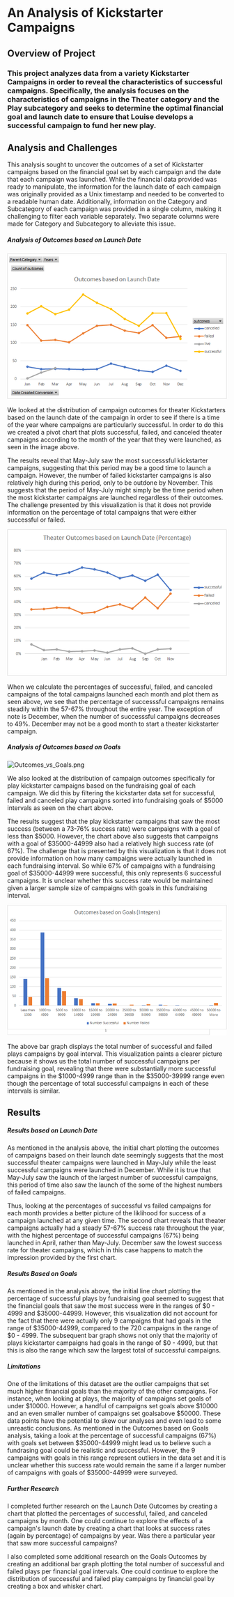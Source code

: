 # An Analysis of Kickstarter Campaigns

## Overview of Project
### This project analyzes data from a variety Kickstarter Campaigns in order to reveal the characteristics of successful campaigns. Specifically, the analysis focuses on the characteristics of campaigns in the Theater category and the Play subcategory and seeks to determine the optimal financial goal and launch date to ensure that Louise develops a successful campaign to fund her new play.

## Analysis and Challenges

This analysis sought to uncover the outcomes of a set of Kickstarter campaigns based on the financial goal set by each campaign and the date that each campaign was launched. While the financial data provided was ready to manipulate, the information for the launch date of each campaign was originally provided as a Unix timestamp and needed to be converted to a readable human date. Additionally, information on the Category and Subcategory of each campaign was provided in a single column, making it challenging to filter each variable separately. Two separate columns were made for Category and Subcategory to alleviate this issue.

##### Analysis of Outcomes based on Launch Date

![Outcomes_Based_on_Launch_Date.png](Outcomes_Based_on_Launch_Date.png)

We looked at the distribution of campaign outcomes for theater Kickstarters based on the launch date of the campaign in order to see if there is a time of the year where campaigns are particularly successful. In order to do this we created a pivot chart that plots successful, failed, and canceled theater campaigns according to the month of the year that they were launched, as seen in the image above.

The results reveal that May-July saw the most successsful kickstarter campaigns, suggesting that this period may be a good time to launch a campaign. However, the number of failed kickstarter campaigns is also relatively high during this period, only to be outdone by November. This suggests that the period of May-July might simply be the time period when the most kickstarter campaigns are launched regardless of their outcomes. The challenge presented by this visualization is that it does not provide information on the percentage of total campaigns that were either successful or failed.

![Outcomes_vs_Launch_Date_Percentage.png](Outcomes_vs_Launch_Date_Percentage.png)

When we calculate the percentages of successful, failed, and canceled campaigns of the total campaigns launched each month and plot them as seen above, we see that the percentage of successsful campaigns remains steadily within the 57-67% throughout the entire year. The exception of note is December, when the number of successsful campaigns decreases to 49%. December may not be a good month to start a theater kickstarter campaign. 

##### Analysis of Outcomes based on Goals

![Outcomes_vs_Goals.png](Outcomes_vs_Goals.png)

We also looked at the distribution of campaign outcomes specifically for play kickstarter campaigns based on the fundraising goal of each campaign. We did this by filtering the kickstarter data set for successful, failed and canceled play campaigns sorted into fundraising goals of $5000 intervals as seen on the chart above.

The results suggest that the play kickstarter campaigns that saw the most success (between a 73-76% success rate) were campaigns with a goal of less than $5000. However, the chart above also suggests that campaigns with a goal of $35000-44999 also had a relatively high success rate (of 67%). The challenge that is presented by this visualization is that it does not provide information on how many campaigns were actually launched in each fundraising interval. So while 67% of campaigns with a fundraising goal of $35000-44999 were successful, this only represents 6 successful campaigns. It is unclear whether this success rate would be maintained given a larger sample size of campaigns with goals in this fundraising interval. 

![Outcomes_vs_Goals_Integers.png](Outcomes_vs_Goals_Integers.png)

The above bar graph displays the total number of successful and failed plays campaigns by goal interval. This visualization paints a clearer picture because it shows us the total number of successful campaigns per fundraising goal, revealing that there were substantially more successful campaigns in the $1000-4999 range than in the $35000-39999 range even though the percentage of total successful campaigns in each of these intervals is similar.

## Results

##### Results based on Launch Date

As mentioned in the analysis above, the initial chart plotting the outcomes of campaigns based on their launch date seemingly suggests that the most successful theater campaigns were launched in May-July while the least successful campaigns were launched in December. While it is true that May-July saw the launch of the largest number of successful campaigns, this period of time also saw the launch of the some of the highest numbers of failed campaigns. 

Thus, looking at the percentages of successful vs failed campaigns for each month provides a better picture of the liklihood for success of a campaign launched at any given time. The second chart reveals that theater campaigns actually had a steady 57-67% success rate throughout the year, with the highest percentage of successful campaigns (67%) being launched in April, rather than May-July. December saw the lowest success rate for theater campaigns, which in this case happens to match the impression provided by the first chart. 

##### Results Based on Goals

As mentioned in the analysis above, the initial line chart plotting the percentage of successful plays by fundraising goal seemed to suggest that the financial goals that saw the most success were in the ranges of $0 - 4999 and $35000-44999. However, this visualization did not account for the fact that there were actually only 9 campaigns that had goals in the range of $35000-44999, compared to the 720 campaigns in the range of $0 - 4999. The subsequent bar graph shows not only that the majority of plays kickstarter campaigns had goals in the range of $0 - 4999, but that this is also the range which saw the largest total of successful campaigns.

##### Limitations

One of the limitations of this dataset are the outlier campaigns that set much higher financial goals than the majority of the other campaigns. For instance, when looking at plays, the majority of campaigns set goals of under $10000. However, a handful of campaigns set goals above $10000 and an even smaller number of campaigns set goalsabove $50000. These data points have the potential to skew our analyses and even lead to some unreastic conclusions. As mentioned in the Outcomes based on Goals analysis, taking a look at the percentage of successful campaigns (67%) with goals set between $35000-44999 might lead us to believe such a fundrasing goal could be realistic and successful. However, the 9 campaigns with goals in this range represent outliers in the data set and it is unclear whether this success rate would remain the same if a larger number of campaigns with goals of $35000-44999 were surveyed.

##### Further Research 

I completed further research on the Launch Date Outcomes by creating a chart that plotted the percentages of successful, failed, and canceled campaigns by month. One could continue to explore the effects of a campaign's launch date by creating a chart that looks at success rates (again by percentage) of campaigns by year. Was there a particular year that saw more successful campaigns? 

I also completed some additional research on the Goals Outcomes by creating an additional bar graph plotting the total number of successful and failed plays per financial goal intervals. One could continue to explore the distribution of successful and failed play campaigns by financial goal by creating a box and whisker chart.
